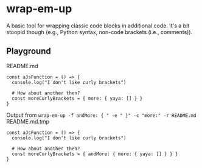 # wrap-em-up

A basic tool for wrapping classic code blocks in additional code.
It's a bit stoopid though (e.g., Python syntax, non-code brackets (i.e., comments)).

## Playground

README.md
```
const aJsFunction = () => {
  console.log("I don't like curly brackets")
  
  # How about another then?
  const moreCurlyBrackets = { more: { yaya: [] } }
}
```

Output from `wrap-em-up -f andMore: { " -e " }" -c "more:" -r README.md`
README.md.tmp
```
const aJsFunction = () => {
  console.log("I don't like curly brackets")
  
  # How about another then?
  const moreCurlyBrackets = { andMore: { more: { yaya: [] } } }
}
```